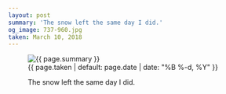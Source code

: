 ```yaml
---
layout: post
summary: 'The snow left the same day I did.'
og_image: 737-960.jpg
taken: March 10, 2018
---
```


<figure class="post" data-src="{{ site.assets_url }}/{{ page.og_image }}">
<img alt="{{ page.summary }}" sizes="(min-width: 700px) 50vw, calc(100vw - 2rem)" src="{{ site.assets_url }}/737-480.jpg" srcset="{{ site.assets_url }}/737-240.jpg 240w, {{ site.assets_url }}/737-480.jpg 480w, {{ site.assets_url }}/737-720.jpg 720w, {{ site.assets_url }}/737-960.jpg 960w"/>
<figcaption>
<time>{{ page.taken | default: page.date | date: "%B %-d, %Y" }}</time>
<p>The snow left the same day I did.</p>
</figcaption>
</figure>
